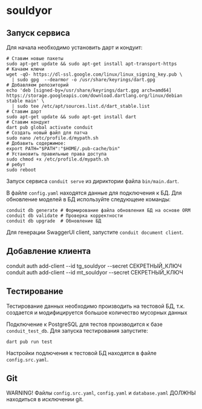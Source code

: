 # souldyor

## Запуск сервиса

Для начала необходимо установить дарт и кондуит: 
```
# Ставим новые пакеты
sudo apt-get update && sudo apt-get install apt-transport-https
# Качаем ключи
wget -qO- https://dl-ssl.google.com/linux/linux_signing_key.pub \
  | sudo gpg  --dearmor -o /usr/share/keyrings/dart.gpg
# Добавляем репозиторий
echo 'deb [signed-by=/usr/share/keyrings/dart.gpg arch=amd64] https://storage.googleapis.com/download.dartlang.org/linux/debian stable main' \
  | sudo tee /etc/apt/sources.list.d/dart_stable.list
# Ставим дарт
sudo apt-get update && sudo apt-get install dart
# Ставим кондуит
dart pub global activate conduit
# Создать новый файл для патча
sudo nano /etc/profile.d/mypath.sh
# Добавить содержимое:
export PATH="$PATH":"$HOME/.pub-cache/bin"
# Установить правильные права доступа
sudo chmod +x /etc/profile.d/mypath.sh
# ребут
sudo reboot
```

Запуск сервиса `conduit serve` из дириктории файла `bin/main.dart`. 

В файле `config.yaml` находятся данные для подключения к БД. Для обновление моделей в БД используйте следующеие команды:

```
conduit db generate # Формирование файла обновления БД на основе ORM
conduit db validate # Проверка корректности
conduit db upgrade  # Обновление БД
```

Для генерации SwaggerUI client, запустите `conduit document client`.


## Добавление клиента

conduit auth add-client --id tg_souldyor --secret СЕКРЕТНЫЙ_КЛЮЧ
conduit auth add-client --id mt_souldyor --secret СЕКРЕТНЫЙ_КЛЮЧ

## Тестирование

Тестирование данных необходимо производить на тестовой БД, т.к. создается и модифицируется большое количество мусорных данных

Подключение к PostgreSQL для тестов производится к базе `conduit_test_db`. 
Для запуска тестирования запустите:

```
dart pub run test
```

Настройки подлючения к тестовой БД находятся в файле `config.src.yaml`.

## Git

WARNING! Файлы `config.src.yaml`, `config.yaml` и `database.yaml` ДОЛЖНЫ находиться в исключении git.